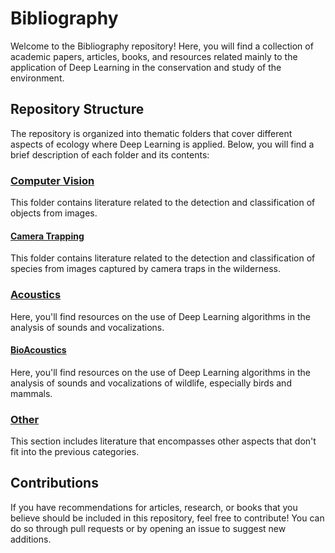 # Bibliography

Welcome to the Bibliography repository! Here, you will find a collection of academic papers, articles, books, and resources related mainly to the application of Deep Learning in the conservation and study of the environment.

## Repository Structure

The repository is organized into thematic folders that cover different aspects of ecology where Deep Learning is applied. Below, you will find a brief description of each folder and its contents:

### [Computer Vision](ComputerVision)

This folder contains literature related to the detection and classification of objects from images.

#### [Camera Trapping](ComputerVision/CameraTrapping)

This folder contains literature related to the detection and classification of species from images captured by camera traps in the wilderness.

### [Acoustics](Acoustics)

Here, you'll find resources on the use of Deep Learning algorithms in the analysis of sounds and vocalizations.

#### [BioAcoustics](Acoustics/BioAcoustics)

Here, you'll find resources on the use of Deep Learning algorithms in the analysis of sounds and vocalizations of wildlife, especially birds and mammals.

### [Other](Other)

This section includes literature that encompasses other aspects that don't fit into the previous categories.

## Contributions

If you have recommendations for articles, research, or books that you believe should be included in this repository, feel free to contribute! You can do so through pull requests or by opening an issue to suggest new additions.

<!--## Acknowledgments

I would like to thank all researchers and academics who have contributed to this bibliography and have worked on the application of Deep Learning for the conservation of our natural environment.

I hope this resource proves useful for those interested in the intersection of artificial intelligence and ecology. Enjoy exploring the bibliography! --!>
